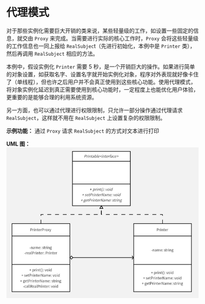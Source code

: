 # 代理模式
对于那些实例化需要巨大开销的类来说，某些轻量级的工作，如设置一些固定的信息，就交由 `Proxy` 来完成。当需要进行实际的核心工作时，`Proxy` 会将这些轻量级的工作信息也一同上报给 `RealSubjec`t（先进行初始化，本例中是 `Printer` 类），然后再调用 `RealSubject` 相应的方法。

本例中，假设实例化 `Printer` 需要 5 秒，是一个开销巨大的操作。如果进行简单的对象设置，如获取名字、设置名字就开始实例化对象，程序对外表现就好像卡住了（单线程），但也许之后用户并不会真正使用到这些核心功能。使用代理模式，将对象实例化延迟到真正需要使用到核心功能时，一定程度上也能优化用户体验，更重要的是能够合理的利用系统资源。

另一方面，也可以通过代理进行权限限制，只允许一部分操作通过代理请求 `RealSubject`，这样就不用在 `RealSubject` 上设置复杂的权限限制。

**示例功能：**
通过 `Proxy` 请求 `RealSubject` 的方式对文本进行打印

**UML 图：**
![uml](uml.jpg)
